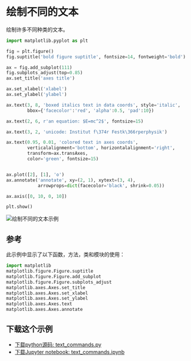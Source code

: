 # 绘制不同的文本

绘制许多不同种类的文本。

```python
import matplotlib.pyplot as plt

fig = plt.figure()
fig.suptitle('bold figure suptitle', fontsize=14, fontweight='bold')

ax = fig.add_subplot(111)
fig.subplots_adjust(top=0.85)
ax.set_title('axes title')

ax.set_xlabel('xlabel')
ax.set_ylabel('ylabel')

ax.text(3, 8, 'boxed italics text in data coords', style='italic',
        bbox={'facecolor':'red', 'alpha':0.5, 'pad':10})

ax.text(2, 6, r'an equation: $E=mc^2$', fontsize=15)

ax.text(3, 2, 'unicode: Institut f\374r Festk\366rperphysik')

ax.text(0.95, 0.01, 'colored text in axes coords',
        verticalalignment='bottom', horizontalalignment='right',
        transform=ax.transAxes,
        color='green', fontsize=15)


ax.plot([2], [1], 'o')
ax.annotate('annotate', xy=(2, 1), xytext=(3, 4),
            arrowprops=dict(facecolor='black', shrink=0.05))

ax.axis([0, 10, 0, 10])

plt.show()
```

![绘制不同的文本示例](https://matplotlib.org/_images/sphx_glr_text_commands_001.png)

## 参考

此示例中显示了以下函数，方法，类和模块的使用：

```python
import matplotlib
matplotlib.figure.Figure.suptitle
matplotlib.figure.Figure.add_subplot
matplotlib.figure.Figure.subplots_adjust
matplotlib.axes.Axes.set_title
matplotlib.axes.Axes.set_xlabel
matplotlib.axes.Axes.set_ylabel
matplotlib.axes.Axes.text
matplotlib.axes.Axes.annotate
```

## 下载这个示例
            
- [下载python源码: text_commands.py](https://matplotlib.org/_downloads/text_commands.py)
- [下载Jupyter notebook: text_commands.ipynb](https://matplotlib.org/_downloads/text_commands.ipynb)